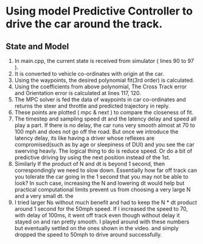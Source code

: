 <h1>Using model Predictive Controller to drive the car around the track.</h1>

<h2>State and Model</h2>
<ol>
<li>In main.cpp, the current state is received from simulator ( lines 90 to 97 ).  </li>
<li>It is converted to vehicle co-ordinates with origin at the car.  </li>
<li>Using the waypoints, the desired polynomial fit(3rd order) is calculated.</li>  
<li>Using the coefficients from above polynomial, The Cross Track error and Orientation error is calculated at lines 117, 120.  </li>
<li>The MPC solver is fed the data of waypoints in car co-ordinates and returns the steer and throttle and predicted trajectory in reply.  </li>
<li>These points are plotted ( mpc & next ) to compare the closeness of fit.</li>
<li>The timestep and sampling speed dt and the latency delay and speed all play a part.
  If there is no delay, the car runs very smooth almost at 70 to 100 mph and does not go off the road. But once we introduce the latency delay, its like having a driver whose reflexes are compromised(such as by age or sleepiness of DUI) and you see the car swerving heavly. The logical thing to do is reduce speed. Or do a bit of predictive driving by using the next position instead of the 1st. 
  </li>
  <li>Similarly If the product of N and dt is beyond 1 second, then correspondingly we need to slow down. Essentially how far off track can you tolerate the car going in the 1 second that you may not be able to look? In such case, increasing the N and lowering dt would help but practical computational limits prevent us from choosing a very large N and a very small dt. the </li>
 <li> I tried larger Ns without much benefit and had to keep the N * dt product around 1 second for the 50mph speed. If I increased the speed to 70, with delay of 100ms, it went off track even though without delay it stayed on and ran pretty smooth.
   I played around with these numbers but eventually settled on the ones shown in the video. and simply dropped the speed to 50mph to drive around successfully.
  </li>
</ol>


